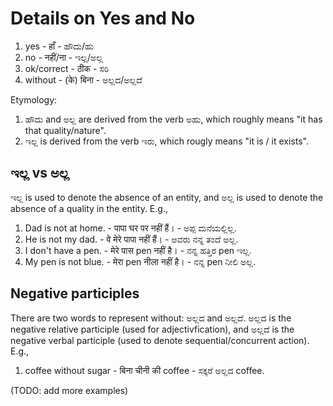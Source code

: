 # Details on Yes and No

1.  yes - हाँ - ಹೌದು/ಹು
2.  no - नहीं/ना - ಇಲ್ಲ/ಅಲ್ಲ
3.  ok/correct - ठीक - ಸರಿ
4.  without - (के) बिना - ಅಲ್ಲದ/ಅಲ್ಲದೆ

Etymology:

1.  ಹೌದು and ಅಲ್ಲ are derived from the verb ಅಹು, which roughly means
"it has that quality/nature".
2.  ಇಲ್ಲ is derived from the verb ಇರು, which rougly means
"it is / it exists".

## ಇಲ್ಲ vs ಅಲ್ಲ

ಇಲ್ಲ is used to denote the absence of an entity,
and ಅಲ್ಲ is used to denote the absence of a quality in the entity. E.g.,

1.  Dad is not at home. - पापा घर पर नहीं हैं। - ಅಪ್ಪ ಮನೆಯಲ್ಲಿಲ್ಲ.
2.  He is not my dad. - वे मेरे पापा नहीं हैं। - ಅವರು ನನ್ನ ತಂದೆ ಅಲ್ಲ.
3.  I don't have a pen. - मेरे पास pen नहीं है। - ನನ್ನ ಹತ್ತಿರ pen ಇಲ್ಲ.
4.  My pen is not blue. - मेरा pen नीला नहीं है। - ನನ್ನ pen ನೀಲಿ ಅಲ್ಲ.

## Negative participles

There are two words to represent without: ಅಲ್ಲದ and ಅಲ್ಲದೆ.
ಅಲ್ಲದ is the negative relative participle (used for adjectivfication),
and ಅಲ್ಲದೆ is the negative verbal participle (used to denote sequential/concurrent action). E.g.,

1.  coffee without sugar - बिना चीनी की coffee - ಸಕ್ಕರೆ ಅಲ್ಲದ coffee.

(TODO: add more examples)